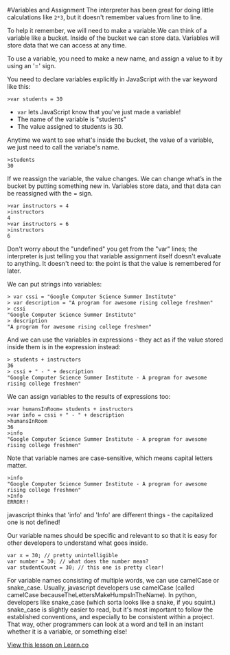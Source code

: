 
#Variables and Assignment
The interpreter has been great for doing little calculations like `2*3`, but it doesn't remember values from line to line. 

To help it remember, we will need to make a variable.We can think of a variable like a bucket. Inside of the bucket we can store data. Variables will store data that we can access at any time.

To use a variable, you need to make a new name, and assign a value to it by using an '=' sign.

You need to declare variables explicitly in JavaScript with the var keyword like this:
```
>var students = 30
```
* `var` lets JavaScript know that you've just made a variable!
* The name of the variable is "students"
* The value assigned to students is 30.

Anytime we want to see what's inside the bucket, the value of a variable, we just need to call the variabe's name. 
```
>students
30
```
If we reassign the variable, the value changes. We can change what’s in the bucket by putting something new in. Variables store data, and that data can be reassigned with the = sign.
```
>var instructors = 4
>instructors
4
>var instructors = 6
>instructors
6
```
Don't worry about the "undefined" you get from the "var" lines; the interpreter is just telling you that variable assignment itself doesn't evaluate to anything. It doesn't need to: the point is that the value is remembered for later.

We can put strings into variables:

```
> var cssi = "Google Computer Science Summer Institute"
> var description = "A program for awesome rising college freshmen"
> cssi
"Google Computer Science Summer Institute"
> description
"A program for awesome rising college freshmen"
```
And we can use the variables in expressions - they act as if the value stored inside them is in the expression instead:
```
> students + instructors
36
> cssi + " - " + description
"Google Computer Science Summer Institute - A program for awesome rising college freshmen"
```
We can assign variables to the results of expressions too:
```
>var humansInRoom= students + instructors
>var info = cssi + " - " + description
>humansInRoom
36
>info
"Google Computer Science Summer Institute - A program for awesome rising college freshmen"
```

Note that variable names are case-sensitive, which means capital letters matter.
```
>info
"Google Computer Science Summer Institute - A program for awesome rising college freshmen"
>Info
ERROR!!
```
javascript thinks that 'info' and 'Info' are different things - the capitalized one is not defined!

Our variable names should be specific and relevant to so that it is easy for other developers to understand what goes inside.
```
var x = 30; // pretty unintelligible
var number = 30; // what does the number mean?
var studentCount = 30; // this one is pretty clear!
```
For variable names consisting of multiple words, we can use camelCase or snake_case. Usually, javascript developers use camelCase (called camelCase  becauseTheLettersMakeHumpsInTheName). In python, developers like snake_case (which sorta looks like a snake, if you squint.) snake_case is slightly easier to read, but it's most important to follow the established conventions, and especially to be consistent within a project. That way, other programmers can look at a word and tell in an instant whether it is a variable, or something else!

<a href='https://learn.co/lessons/cssi-2-javascript-variables-walkthrough' data-visibility='hidden'>View this lesson on Learn.co</a>
